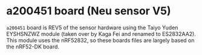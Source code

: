 # a200451 board (Neu sensor V5)

`a200451` board is REV5 of the sensor hardware using the Taiyo Yuden EYSHSNZWZ module (taken over by Kaga Fei and renamed to ES2832AA2).
This module uses the nRF52832, so these boards files are largely based on the nRF52-DK board.
